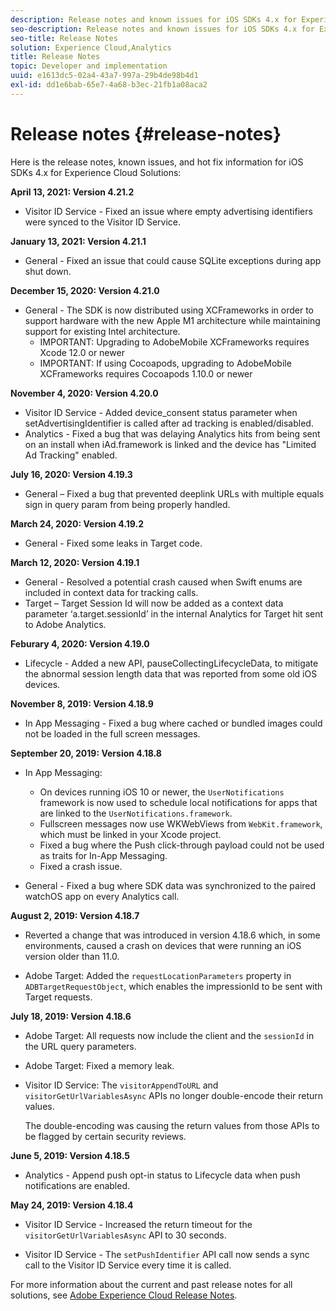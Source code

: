 ```yaml
---
description: Release notes and known issues for iOS SDKs 4.x for Experience Cloud Solutions.
seo-description: Release notes and known issues for iOS SDKs 4.x for Experience Cloud Solutions.
seo-title: Release Notes
solution: Experience Cloud,Analytics
title: Release Notes
topic: Developer and implementation
uuid: e1613dc5-02a4-43a7-997a-29b4de98b4d1
exl-id: dd1e6bab-65e7-4a68-b3ec-21fb1a08aca2
---
```

# Release notes {#release-notes}

Here is the release notes, known issues, and hot fix information for iOS SDKs 4.x for Experience Cloud Solutions:

**April 13, 2021: Version 4.21.2**

* Visitor ID Service - Fixed an issue where empty advertising identifiers were synced to the Visitor ID Service.

**January 13, 2021: Version 4.21.1**

* General - Fixed an issue that could cause SQLite exceptions during app shut down.

**December 15, 2020: Version 4.21.0**

* General - The SDK is now distributed using XCFrameworks in order to support hardware with the new Apple M1 architecture while maintaining support for existing Intel architecture.
  * IMPORTANT: Upgrading to AdobeMobile XCFrameworks requires Xcode 12.0 or newer
  * IMPORTANT: If using Cocoapods, upgrading to AdobeMobile XCFrameworks requires Cocoapods 1.10.0 or newer

**November 4, 2020: Version 4.20.0**

* Visitor ID Service - Added device_consent status parameter when setAdvertisingIdentifier is called after ad tracking is enabled/disabled.
* Analytics - Fixed a bug that was delaying Analytics hits from being sent on an install when iAd.framework is linked and the device has "Limited Ad Tracking" enabled.

**July 16, 2020: Version 4.19.3**

* General – Fixed a bug that prevented deeplink URLs with multiple equals sign in query param from being properly handled.

**March 24, 2020: Version 4.19.2**

* General - Fixed some leaks in Target code.

**March 12, 2020: Version 4.19.1**

* General - Resolved a potential crash caused when Swift enums are included in context data for tracking calls.
* Target – Target Session Id will now be added as a context data parameter ‘a.target.sessionId’ in the internal Analytics for Target hit sent to Adobe Analytics.

**Feburary 4, 2020: Version 4.19.0**

* Lifecycle - Added a new API, pauseCollectingLifecycleData, to mitigate the abnormal session length data that was reported from some old iOS devices.

**November 8, 2019: Version 4.18.9**

* In App Messaging - Fixed a bug where cached or bundled images could not be loaded in the full screen messages.

**September 20, 2019: Version 4.18.8**

* In App Messaging:

  * On devices running iOS 10 or newer, the `UserNotifications` framework is now used to schedule local notifications for apps that are linked to the `UserNotifications.framework`.
  * Fullscreen messages now use WKWebViews from `WebKit.framework`, which must be linked in your Xcode project.
  * Fixed a bug where the Push click-through payload could not be used as traits for In-App Messaging.
  * Fixed a crash issue.

* General - Fixed a bug where SDK data was synchronized to the paired watchOS app on every Analytics call.

**August 2, 2019: Version 4.18.7**

* Reverted a change that was introduced in version 4.18.6 which, in some environments, caused a crash on devices that were running an iOS version older than 11.0.

* Adobe Target: Added the `requestLocationParameters` property in `ADBTargetRequestObject`, which enables the impressionId to be sent with Target requests.

**July 18, 2019: Version 4.18.6**

* Adobe Target: All requests now include the client and the `sessionId` in the URL query parameters.
* Adobe Target: Fixed a memory leak.
* Visitor ID Service: The `visitorAppendToURL` and `visitorGetUrlVariablesAsync` APIs no longer double-encode their return values.

  The double-encoding was causing the return values from those APIs to be flagged by certain security reviews.

**June 5, 2019: Version 4.18.5**

* Analytics - Append push opt-in status to Lifecycle data when push notifications are enabled.

**May 24, 2019: Version 4.18.4**

* Visitor ID Service - Increased the return timeout for the
`visitorGetUrlVariablesAsync` API to 30 seconds.

* Visitor ID Service - The `setPushIdentifier` API call now sends a sync call to the Visitor ID Service every time it is called.

For more information about the current and past release notes for all solutions, see [Adobe Experience Cloud Release Notes](https://docs.adobe.com/content/help/en/release-notes/experience-cloud/current.html).

